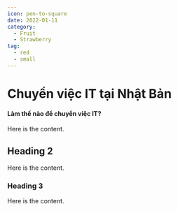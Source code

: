 ```yaml
---
icon: pen-to-square
date: 2022-01-11
category:
  - Fruit
  - Strawberry
tag:
  - red
  - small
---
```


# Chuyển việc IT tại Nhật Bản

#### Làm thế nào để chuyển việc IT?

Here is the content.

<!-- more -->

## Heading 2

Here is the content.

### Heading 3

Here is the content.
